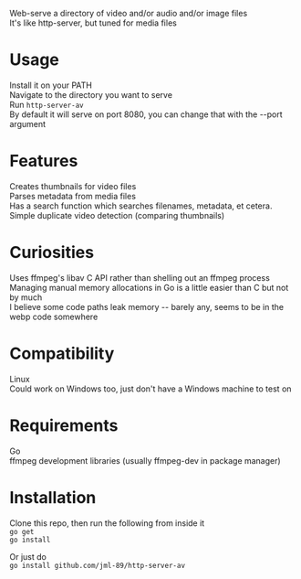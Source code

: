 Web-serve a directory of video and/or audio and/or image files   
It's like http-server, but tuned for media files   

# Usage
Install it on your PATH  
Navigate to the directory you want to serve  
Run `http-server-av`  
By default it will serve on port 8080, you can change that with the --port argument

# Features
Creates thumbnails for video files  
Parses metadata from media files  
Has a search function which searches filenames, metadata, et cetera.  
Simple duplicate video detection (comparing thumbnails)  
  
# Curiosities
Uses ffmpeg's libav C API rather than shelling out an ffmpeg process  
Managing manual memory allocations in Go is a little easier than C but not by much  
I believe some code paths leak memory -- barely any, seems to be in the webp code somewhere  

# Compatibility
Linux  
Could work on Windows too, just don't have a Windows machine to test on

# Requirements
Go  
ffmpeg development libraries (usually ffmpeg-dev in package manager)  

# Installation
Clone this repo, then run the following from inside it   
`go get`   
`go install`   
   
Or just do    
`go install github.com/jml-89/http-server-av`   

